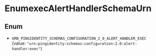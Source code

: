

# EnumexecAlertHandlerSchemaUrn

## Enum


* `URN_PINGIDENTITY_SCHEMAS_CONFIGURATION_2_0_ALERT_HANDLER_EXEC` (value: `"urn:pingidentity:schemas:configuration:2.0:alert-handler:exec"`)



